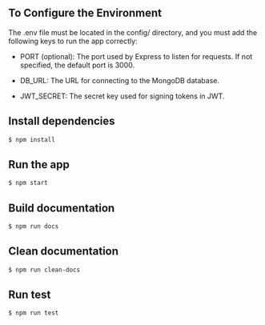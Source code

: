 ## To Configure the Environment

The .env file must be located in the config/ directory, and you must add the following keys to run the app correctly:

-    PORT (optional): The port used by Express to listen for requests. If not specified, the default port is 3000.

-    DB_URL: The URL for connecting to the MongoDB database.

-    JWT_SECRET: The secret key used for signing tokens in JWT.


## Install dependencies

```bash
$ npm install
```


## Run the app

```bash
$ npm start
```

## Build documentation

```bash
$ npm run docs
```

## Clean documentation
```bash
$ npm run clean-docs
```

## Run test

```bash
$ npm run test
```